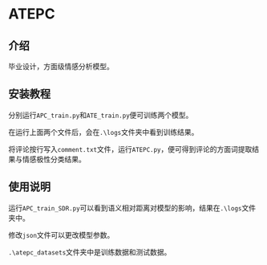 # ATEPC

## 介绍
毕业设计，方面级情感分析模型。


## 安装教程

分别运行`APC_train.py`和`ATE_train.py`便可训练两个模型。

在运行上面两个文件后，会在`.\logs`文件夹中看到训练结果。

将评论按行写入`comment.txt`文件，运行`ATEPC.py`，便可得到评论的方面词提取结果与情感极性分类结果。

## 使用说明

运行`APC_train_SDR.py`可以看到语义相对距离对模型的影响，结果在`.\logs`文件夹中。

修改`json`文件可以更改模型参数。

`.\atepc_datasets`文件夹中是训练数据和测试数据。

